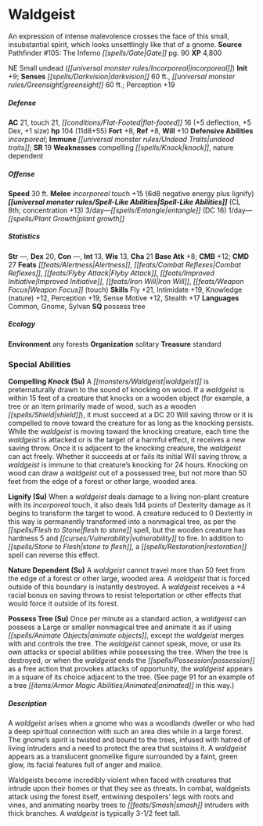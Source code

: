 ﻿---
cssclass: [monsters]
second_statblock: true
title1: Waldgeist
desc_short: An expression of intense malevolence crosses the face of this small, insubstantial
  spirit, which looks unsettlingly like that of a gnome.
title2: Waldgeist
CR: 8
sources:
- name: 'Pathfinder #105: The Inferno Gate'
  page: 90
  link: http://paizo.com/products/btpy9jb9?Pathfinder-Adventure-Path-105-The-Inferno-Gate
XP: 4800
alignment: NE
size: Small
type: undead
subtypes:
- incorporeal
initiative:
  bonus: 9
senses:
  darkvision: 60
  greensight: 60
AC:
  AC: 21
  touch: 21
  flat_footed: 16
  components:
    deflection: 5
    dex: 5
    size: 1
HP:
  HP: 104
  long: 11d8+55
saves:
  fort: 8
  ref: 8
  will: 10
defensive_abilities:
- incorporeal
immunities:
- undead traits
SR: 19
weaknesses:
- compelling knock
- nature dependent
speeds:
  base: 30
attacks:
  melee:
  - - text: incorporeal touch +15 (6d8 negative energy plus lignify)
      entries:
      - - damage: 6d8
          type: negative energy
        - effect: lignify
      attack: incorporeal touch
      bonus:
      - 15
spell_like_abilities:
  entries:
  - name: entangle
    source: default
    freq: 3/day
    DC: 16
  - name: plant growth
    source: default
    freq: 1/day
  sources:
  - name: default
    CL: 8
    concentration: 13
ability_scores:
  STR:
  DEX: 20
  CON:
  INT: 13
  WIS: 13
  CHA: 21
BAB: 8
CMB: 12
CMD: 27
feats:
- name: Alertness
- name: Combat Reflexes
- name: Flyby Attack
- name: Improved Initiative
- name: Iron Will
- name: Weapon Focus (touch)
skills:
  Fly: 21
  Intimidate: 19
  Knowledge (nature): 12
  Perception: 19
  Sense Motive: 12
  Stealth: 17
languages:
- Common
- Gnome
- Sylvan
special_qualities:
- possess tree
ecology:
  environment: any forests
  organization: solitary
  treasure_type: standard
special_abilities:
  Compelling Knock (Su): A waldgeist is preternaturally drawn to the sound of knocking
    on wood. If a waldgeist is within 15 feet of a creature that knocks on a wooden
    object (for example, a tree or an item primarily made of wood, such as a wooden
    shield), it must succeed at a DC 20 Will saving throw or it is compelled to move
    toward the creature for as long as the knocking persists. While the waldgeist
    is moving toward the knocking creature, each time the waldgeist is attacked or
    is the target of a harmful effect, it receives a new saving throw. Once it is
    adjacent to the knocking creature, the waldgeist can act freely. Whether it succeeds
    at or fails its initial Will saving throw, a waldgeist is immune to that creature's
    knocking for 24 hours. Knocking on wood can draw a waldgeist out of a possessed
    tree, but not more than 50 feet from the edge of a forest or other large, wooded
    area.
  Lignify (Su): When a waldgeist deals damage to a living non-plant creature with
    its incorporeal touch, it also deals 1d4 points of Dexterity damage as it begins
    to transform the target to wood. A creature reduced to 0 Dexterity in this way
    is permanently transformed into a nonmagical tree, as per the flesh to stone spell,
    but the wooden creature has hardness 5 and vulnerability to fire. In addition
    to stone to flesh, a restoration spell can reverse this effect.
  Nature Dependent (Su): A waldgeist cannot travel more than 50 feet from the edge
    of a forest or other large, wooded area. A waldgeist that is forced outside of
    this boundary is instantly destroyed. A waldgeist receives a +4 racial bonus on
    saving throws to resist teleportation or other effects that would force it outside
    of its forest.
  Possess Tree (Su): Once per minute as a standard action, a waldgeist can possess
    a Large or smaller nonmagical tree and animate it as if using animate objects,
    except the waldgeist merges with and controls the tree. The waldgeist cannot speak,
    move, or use its own attacks or special abilities while possessing the tree. When
    the tree is destroyed, or when the waldgeist ends the possession as a free action
    that provokes attacks of opportunity, the waldgeist appears in a square of its
    choice adjacent to the tree. (See page 91 for an example of a tree animated in
    this way.)
desc_long: |-
  A waldgeist arises when a gnome who was a woodlands dweller or who had a deep spiritual connection with such an area dies while in a large forest. The gnome's spirit is twisted and bound to the trees, infused with hatred of living intruders and a need to protect the area that sustains it. A waldgeist appears as a translucent gnomelike figure surrounded by a faint, green glow, its facial features full of anger and malice.

   Waldgeists become incredibly violent when faced with creatures that intrude upon their homes or that they see as threats. In combat, waldgeists attack using the forest itself, entwining despoilers' legs with roots and vines, and animating nearby trees to smash intruders with thick branches. A waldgeist is typically 3-1/2 feet tall.

---

# Waldgeist
An expression of intense malevolence crosses the face of this small, insubstantial spirit, which looks unsettlingly like that of a gnome.
**Source** Pathfinder #105: The Inferno _[[spells/Gate|Gate]]_ pg. 90
**XP** 4,800

NE Small undead (_[[universal monster rules/Incorporeal|incorporeal]]_)
**Init** +9; **Senses** _[[spells/Darkvision|darkvision]]_ 60 ft., _[[universal monster rules/Greensight|greensight]]_ 60 ft.; Perception +19

##### Defense

**AC** 21, touch 21, _[[conditions/Flat-Footed|flat-footed]]_ 16 (+5 deflection, +5 Dex, +1 size)
**hp** 104 (11d8+55)
**Fort** +8, **Ref** +8, **Will** +10
**Defensive Abilities** _incorporeal_; **Immune** _[[universal monster rules/Undead Traits|undead traits]]_; **SR** 19
**Weaknesses** compelling _[[spells/Knock|knock]]_, nature dependent

##### Offense
**Speed** 30 ft.
**Melee** _incorporeal_ touch +15 (6d8 negative energy plus lignify)
**_[[universal monster rules/Spell-Like Abilities|Spell-Like Abilities]]_** (CL 8th; concentration +13)
3/day—_[[spells/Entangle|entangle]]_ (DC 16)
1/day—_[[spells/Plant Growth|plant growth]]_

##### Statistics
**Str** —, **Dex** 20, **Con** —, **Int** 13, **Wis** 13, **Cha** 21
**Base Atk** +8; **CMB** +12; **CMD** 27
**Feats** _[[feats/Alertness|Alertness]]_, _[[feats/Combat Reflexes|Combat Reflexes]]_, _[[feats/Flyby Attack|Flyby Attack]]_, _[[feats/Improved Initiative|Improved Initiative]]_, _[[feats/Iron Will|Iron Will]]_, _[[feats/Weapon Focus|Weapon Focus]]_ (touch)
**Skills** Fly +21, Intimidate +19, Knowledge (nature) +12, Perception +19, Sense Motive +12, Stealth +17
**Languages** Common, Gnome, Sylvan
**SQ** possess tree

##### Ecology

**Environment** any forests
**Organization** solitary
**Treasure** standard

### Special Abilities

**Compelling _Knock_ (Su)** A _[[monsters/Waldgeist|waldgeist]]_ is preternaturally drawn to the sound of knocking on wood. If a _waldgeist_ is within 15 feet of a creature that knocks on a wooden object (for example, a tree or an item primarily made of wood, such as a wooden _[[spells/Shield|shield]]_), it must succeed at a DC 20 Will saving throw or it is compelled to move toward the creature for as long as the knocking persists. While the _waldgeist_ is moving toward the knocking creature, each time the _waldgeist_ is attacked or is the target of a harmful effect, it receives a new saving throw. Once it is adjacent to the knocking creature, the _waldgeist_ can act freely. Whether it succeeds at or fails its initial Will saving throw, a _waldgeist_ is immune to that creature’s knocking for 24 hours. Knocking on wood can draw a _waldgeist_ out of a possessed tree, but not more than 50 feet from the edge of a forest or other large, wooded area.

**Lignify (Su)** When a _waldgeist_ deals damage to a living non-plant creature with its _incorporeal_ touch, it also deals 1d4 points of Dexterity damage as it begins to transform the target to wood. A creature reduced to 0 Dexterity in this way is permanently transformed into a nonmagical tree, as per the _[[spells/Flesh to Stone|flesh to stone]]_ spell, but the wooden creature has hardness 5 and _[[curses/Vulnerability|vulnerability]]_ to fire. In addition to _[[spells/Stone to Flesh|stone to flesh]]_, a _[[spells/Restoration|restoration]]_ spell can reverse this effect.

**Nature Dependent (Su)** A _waldgeist_ cannot travel more than 50 feet from the edge of a forest or other large, wooded area. A _waldgeist_ that is forced outside of this boundary is instantly destroyed. A _waldgeist_ receives a +4 racial bonus on saving throws to resist teleportation or other effects that would force it outside of its forest.

**Possess Tree (Su)** Once per minute as a standard action, a _waldgeist_ can possess a Large or smaller nonmagical tree and animate it as if using _[[spells/Animate Objects|animate objects]]_, except the _waldgeist_ merges with and controls the tree. The _waldgeist_ cannot speak, move, or use its own attacks or special abilities while possessing the tree. When the tree is destroyed, or when the _waldgeist_ ends the _[[spells/Possession|possession]]_ as a free action that provokes attacks of opportunity, the _waldgeist_ appears in a square of its choice adjacent to the tree. (See page 91 for an example of a tree _[[items/Armor Magic Abilities/Animated|animated]]_ in this way.)

##### Description

A _waldgeist_ arises when a gnome who was a woodlands dweller or who had a deep spiritual connection with such an area dies while in a large forest. The gnome’s spirit is twisted and bound to the trees, infused with hatred of living intruders and a need to protect the area that sustains it. A _waldgeist_ appears as a translucent gnomelike figure surrounded by a faint, green glow, its facial features full of anger and malice.

Waldgeists become incredibly violent when faced with creatures that intrude upon their homes or that they see as threats. In combat, waldgeists attack using the forest itself, entwining despoilers’ legs with roots and vines, and animating nearby trees to _[[feats/Smash|smash]]_ intruders with thick branches. A _waldgeist_ is typically 3-1/2 feet tall.